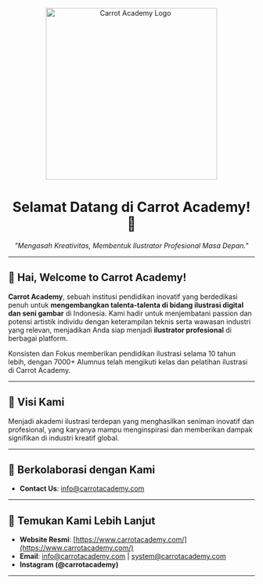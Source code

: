 <p align="center">
  <a href="https://www.carrotacademy.com" target="_blank">
    <img src="https://i.ibb.co/L5122m3/logo.png" alt="Carrot Academy Logo" width="350"/>
  </a>
</p>

<h1 align="center">Selamat Datang di Carrot Academy! 🥕</h1>

<p align="center">
  <i>"Mengasah Kreativitas, Membentuk Ilustrator Profesional Masa Depan."</i>
</p>

---

## 👋 Hai, Welcome to Carrot Academy!

**Carrot Academy**, sebuah institusi pendidikan inovatif yang berdedikasi penuh untuk **mengembangkan talenta-talenta di bidang ilustrasi digital dan seni gambar** di Indonesia. Kami hadir untuk menjembatani passion dan potensi artistik individu dengan keterampilan teknis serta wawasan industri yang relevan, menjadikan Anda siap menjadi **ilustrator profesional** di berbagai platform.

Konsisten dan Fokus memberikan pendidikan ilustrasi selama 10 tahun lebih, dengan 7000+ Alumnus telah mengikuti kelas dan pelatihan ilustrasi di Carrot Academy.

---

## 🎯 Visi Kami

Menjadi akademi ilustrasi terdepan yang menghasilkan seniman inovatif dan profesional, yang karyanya mampu menginspirasi dan memberikan dampak signifikan di industri kreatif global.


---

## 🤝 Berkolaborasi dengan Kami
* **Contact Us**: info@carrotacademy.com

---

## 🔗 Temukan Kami Lebih Lanjut

* **Website Resmi**: [https://www.carrotacademy.com/](https://www.carrotacademy.com/)
* **Email**: info@carrotacademy.com |  system@carrotacademy.com
* **Instagram (@carrotacademy)**

---
